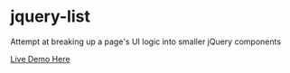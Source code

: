 # jquery-list
Attempt at breaking up a page's UI logic into smaller jQuery components

[Live Demo Here](https://pardamike.github.io/jquery-list/)

